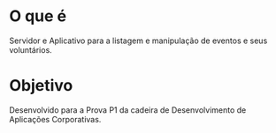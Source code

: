 # O que é

Servidor e Aplicativo para a listagem e manipulação de eventos e seus voluntários.

# Objetivo

Desenvolvido para a Prova P1 da cadeira de Desenvolvimento de Aplicações Corporativas.